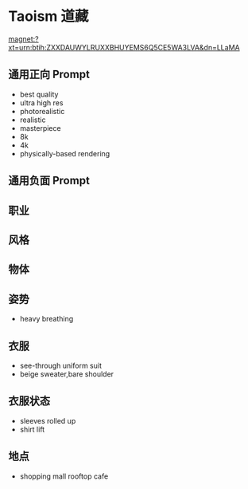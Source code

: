 # Taoism 道藏

[magnet:?xt=urn:btih:ZXXDAUWYLRUXXBHUYEMS6Q5CE5WA3LVA&dn=LLaMA](magnet:?xt=urn:btih:ZXXDAUWYLRUXXBHUYEMS6Q5CE5WA3LVA&dn=LLaMA)

## 通用正向 Prompt
- best quality
- ultra high res
- photorealistic
- realistic
- masterpiece
- 8k
- 4k
- physically-based rendering

## 通用负面 Prompt

## 职业

## 风格

## 物体

## 姿势
- heavy breathing

## 衣服
- see-through uniform suit
- beige sweater,bare shoulder

## 衣服状态

- sleeves rolled up
- shirt lift

## 地点
- shopping mall rooftop cafe
